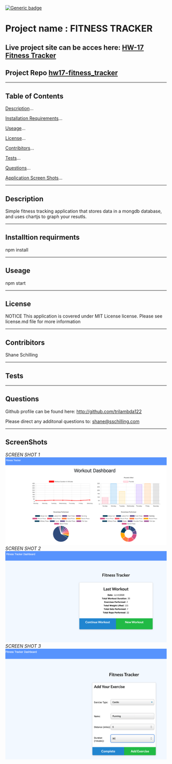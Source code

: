 

[![Generic badge](https://img.shields.io/static/v1?label=license&message=MIT%20License&color=green&style=for-the-badge)](https://shields.io/) 
# Project name : FITNESS TRACKER
## Live project site can be acces here: 	[HW-17 Fitness Tracker](https://boiling-dawn-12476.herokuapp.com/)

## Project Repo [hw17-fitness_tracker](https://github.com/trilambda122/hw17-fitness_tracker)

---
## Table of Contents

[Description](#description)...

[Installation Requirements](#installtion-requirments)...

[Useage](#useage)...

[License](#License)...

[Contribitors](#Contribitors)...

[Tests](#Tests)...

[Questions](#Questions)...

[Application Screen Shots](#ScreenShots)...

---
## Description
Simple fitness tracking application that stores data in a mongdb database, and uses chartjs to graph your resutls.


---

## Installtion requirments
npm install

---
## Useage
npm start

---
## License
NOTICE This application is covered under MIT License license.
Please see license.md file for more information 

---
## Contribitors 

Shane Schilling

---
## Tests


---
## Questions

Github profile can be found here:  http://github.com/trilambda122

Please direct any additonal questions to: shane@sschilling.com

---
## ScreenShots

*SCREEN SHOT 1*![screenshot](screenshots/SCR-Shot1.png)
*SCREEN SHOT 2*![screenshot](screenshots/SCR-Shot2.png)
*SCREEN SHOT 3*![screenshot](screenshots/SCR-Shot3.png)




